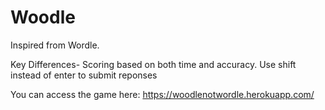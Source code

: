 # Woodle

Inspired from Wordle.

Key Differences- Scoring based on both time and accuracy. Use shift instead of enter to submit reponses

You can access the game here: https://woodlenotwordle.herokuapp.com/
